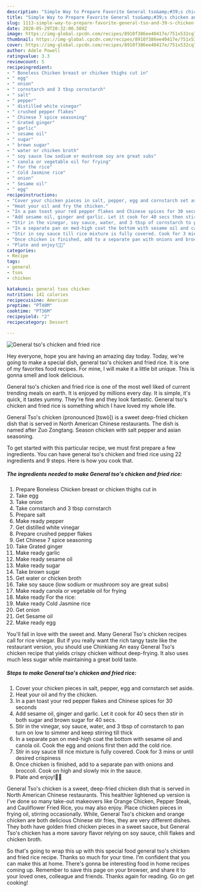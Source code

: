```yaml
---
description: "Simple Way to Prepare Favorite General tso&amp;#39;s chicken and fried rice"
title: "Simple Way to Prepare Favorite General tso&amp;#39;s chicken and fried rice"
slug: 1113-simple-way-to-prepare-favorite-general-tso-and-39-s-chicken-and-fried-rice
date: 2020-05-29T20:32:00.509Z
image: https://img-global.cpcdn.com/recipes/8910f386ee40417e/751x532cq70/general-tsos-chicken-and-fried-rice-recipe-main-photo.jpg
thumbnail: https://img-global.cpcdn.com/recipes/8910f386ee40417e/751x532cq70/general-tsos-chicken-and-fried-rice-recipe-main-photo.jpg
cover: https://img-global.cpcdn.com/recipes/8910f386ee40417e/751x532cq70/general-tsos-chicken-and-fried-rice-recipe-main-photo.jpg
author: Adele Powell
ratingvalue: 3.3
reviewcount: 5
recipeingredient:
- " Boneless Chicken breast or chicken thighs cut in"
- " egg"
- " onion"
- " cornstarch and 3 tbsp cornstarch"
- " salt"
- " pepper"
- " distilled white vinegar"
- " crushed pepper flakes"
- " Chinese 7 spice seasoning"
- " Grated ginger"
- " garlic"
- " sesame oil"
- " sugar"
- " brown sugar"
- " water or chicken broth"
- " soy sauce low sodium or mushroom soy are great subs"
- " canola or vegetable oil for frying"
- " For the rice"
- " Cold Jasmine rice"
- " onion"
- " Sesame oil"
- " egg"
recipeinstructions:
- "Cover your chicken pieces in salt, pepper, egg and cornstarch set aside."
- "Heat your oil and fry the chicken."
- "In a pan toast your red pepper flakes and Chinese spices for 30 seconds"
- "Add sesame oil, ginger and garlic. Let it cook for 40 secs then stir in both sugar and brown sugar for 40 secs."
- "Stir in the vinegar, soy sauce, water, and 3 tbsp of cornstarch to pan turn on low to simmer and keep stirring till thick"
- "In a separate pan on med-high coat the bottom with sesame oil and canola oil. Cook the egg and onions first then add the cold rice."
- "Stir in soy sauce till rice mixture is fully covered. Cook for 3 mins or until desired crispiness"
- "Once chicken is finished, add to a separate pan with onions and broccoli. Cook on high and slowly mix in the sauce."
- "Plate and enjoy!🤗🤗"
categories:
- Recipe
tags:
- general
- tsos
- chicken

katakunci: general tsos chicken 
nutrition: 141 calories
recipecuisine: American
preptime: "PT40M"
cooktime: "PT36M"
recipeyield: "2"
recipecategory: Dessert

---
```



![General tso&#39;s chicken and fried rice](https://img-global.cpcdn.com/recipes/8910f386ee40417e/751x532cq70/general-tsos-chicken-and-fried-rice-recipe-main-photo.jpg)

Hey everyone, hope you are having an amazing day today. Today, we're going to make a special dish, general tso&#39;s chicken and fried rice. It is one of my favorites food recipes. For mine, I will make it a little bit unique. This is gonna smell and look delicious.

General tso&#39;s chicken and fried rice is one of the most well liked of current trending meals on earth. It is enjoyed by millions every day. It is simple, it's quick, it tastes yummy. They're fine and they look fantastic. General tso&#39;s chicken and fried rice is something which I have loved my whole life.

General Tso&#39;s chicken (pronounced [tswò]) is a sweet deep-fried chicken dish that is served in North American Chinese restaurants. The dish is named after Zuo Zongtang. Season chicken with salt pepper and asian seasoning.


To get started with this particular recipe, we must first prepare a few ingredients. You can have general tso&#39;s chicken and fried rice using 22 ingredients and 9 steps. Here is how you cook that.

<!--inarticleads1-->

##### The ingredients needed to make General tso&#39;s chicken and fried rice:

1. Prepare  Boneless Chicken breast or chicken thighs cut in
1. Take  egg
1. Take  onion
1. Take  cornstarch and 3 tbsp cornstarch
1. Prepare  salt
1. Make ready  pepper
1. Get  distilled white vinegar
1. Prepare  crushed pepper flakes
1. Get  Chinese 7 spice seasoning
1. Take  Grated ginger
1. Make ready  garlic
1. Make ready  sesame oil
1. Make ready  sugar
1. Take  brown sugar
1. Get  water or chicken broth
1. Take  soy sauce (low sodium or mushroom soy are great subs)
1. Make ready  canola or vegetable oil for frying
1. Make ready  For the rice:
1. Make ready  Cold Jasmine rice
1. Get  onion
1. Get  Sesame oil
1. Make ready  egg


You&#39;ll fall in love with the sweet and. Many General Tso&#39;s chicken recipes call for rice vinegar. But if you really want the rich tangy taste like the restaurant version, you should use Chinkiang An easy General Tso&#39;s chicken recipe that yields crispy chicken without deep-frying. It also uses much less sugar while maintaining a great bold taste. 

<!--inarticleads2-->

##### Steps to make General tso&#39;s chicken and fried rice:

1. Cover your chicken pieces in salt, pepper, egg and cornstarch set aside.
1. Heat your oil and fry the chicken.
1. In a pan toast your red pepper flakes and Chinese spices for 30 seconds
1. Add sesame oil, ginger and garlic. Let it cook for 40 secs then stir in both sugar and brown sugar for 40 secs.
1. Stir in the vinegar, soy sauce, water, and 3 tbsp of cornstarch to pan turn on low to simmer and keep stirring till thick
1. In a separate pan on med-high coat the bottom with sesame oil and canola oil. Cook the egg and onions first then add the cold rice.
1. Stir in soy sauce till rice mixture is fully covered. Cook for 3 mins or until desired crispiness
1. Once chicken is finished, add to a separate pan with onions and broccoli. Cook on high and slowly mix in the sauce.
1. Plate and enjoy!🤗🤗


General Tso&#39;s chicken is a sweet, deep-fried chicken dish that is served in North American Chinese restaurants. This healthier lightened up version is I&#39;ve done so many take-out makeovers like Orange Chicken, Pepper Steak, and Cauliflower Fried Rice, you may also enjoy. Place chicken pieces in frying oil, stirring occasionally. While, General Tso&#39;s chicken and orange chicken are both delicious Chinese stir fries, they are very different dishes. They both have golden fried chicken pieces in a sweet sauce, but General Tso&#39;s chicken has a more savory flavor relying on soy sauce, chili flakes and chicken broth. 

So that's going to wrap this up with this special food general tso&#39;s chicken and fried rice recipe. Thanks so much for your time. I'm confident that you can make this at home. There's gonna be interesting food in home recipes coming up. Remember to save this page on your browser, and share it to your loved ones, colleague and friends. Thanks again for reading. Go on get cooking!
